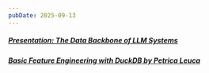 ```yaml
---
pubDate: 2025-09-13
---
```


##### [Presentation: The Data Backbone of LLM Systems](https://www.infoq.com/presentations/llm-data-code-model-prompt/)
##### [Basic Feature Engineering with DuckDB by Petrica Leuca](https://duckdb.org/2025/08/15/ml-data-preprocessing.html)